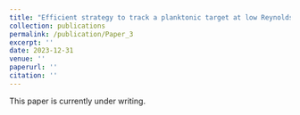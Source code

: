 ```yaml
---
title: "Efficient strategy to track a planktonic target at low Reynolds number."
collection: publications
permalink: /publication/Paper_3
excerpt: ''
date: 2023-12-31
venue: ''
paperurl: ''
citation: ''
---
```

This paper is currently under writing.
